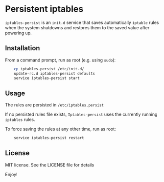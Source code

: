 # Persistent iptables

`iptables-persist` is an `init.d` service that saves automatically `iptable` rules when the system shutdowns and restores them to the saved value after powering up.


## Installation

From a command prompt, run as root (e.g. using `sudo`):
~~~bash
	cp iptables-persist /etc/init.d/
	update-rc.d iptables-persist defaults
	service iptables-persist start
~~~


## Usage

The rules are persisted in `/etc/iptables.persist`

If no persisted rules file exists, `Iptables-persist` uses the currently running `iptables` rules.

To force saving the rules at any other time, run as root:
~~~bash
	service iptables-persist restart
~~~


## License

MIT license. See the LICENSE file for details 

Enjoy!

